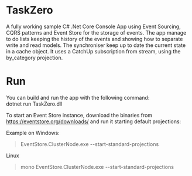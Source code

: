 # TaskZero
A fully working sample C# .Net Core Console App using Event Sourcing, CQRS patterns and Event Store for the storage of events. The app manage to do lists keeping the history of the events and showing how to separate write and read models. The synchroniser keep up to date the current state in a cache object. It uses a CatchUp subscription from stream, using the by_category projection.  
  
# Run  
You can build and run the app with the following command:  
dotnet run TaskZero.dll <optional-youeventstorelink-default-localhost>  
  
To start an Event Store instance, download the binaries from https://eventstore.org/downloads/ and run it starting default projections:  
  
Example on Windows:  
> EventStore.ClusterNode.exe --start-standard-projections  
  
Linux  
> mono EventStore.ClusterNode.exe --start-standard-projections
